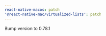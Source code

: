 ```yaml
---
react-native-macos: patch
'@react-native-mac/virtualized-lists': patch
---
```


Bump version to 0.78.1
